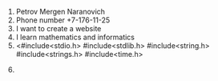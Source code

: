 1.  Petrov Mergen Naranovich
2.  Phone number +7-176-11-25
3.  I want to create a website
4.  I learn mathematics and informatics
5.  <#include<stdio.h>
#include<stdlib.h>
#include<string.h>
#include<strings.h>
#include<time.h>
>>
6.  
